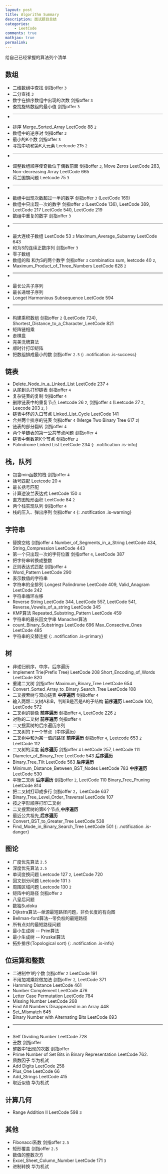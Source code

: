 ```yaml
---
layout: post
title: Algorithm Summary
description: 面试题目总结
categories:
    - LeetCode
comments: true
mathjax: true
permalink: 
---
```

给自己已经掌握的算法列个清单

## 数组
  *  二维数组中查找 剑指offer `3`
  *  二分查找  `3`
  *  数字在排序数组中出现的次数  剑指offer `3`
  *  查找旋转数组的最小值 剑指offer `3`
  *  ---
  *  排序 Merge_Sorted_Array LeetCode 88 `2`
  *  数组中的逆序对  剑指offer `3`
  *  最小的K个数  剑指offer `3`
  *  寻找中项和第K大元素 Leetcode 215 `2`
  *	 ---
  *  调整数组顺序使奇数位于偶数前面  剑指offer `3`, Move Zeros LeetCode 283, Non-decreasing Array LeetCode 665
  *  荷兰国旗问题 Leetcode 75 `3`
  *  ---
  *  数组中出现次数超过一半的数字  剑指offer `3` (LeetCode 169)
  *  数组中只出现一次的数字 剑指offer `2` (LeetCode 136), LeetCode 389, LeetCode 217 LeetCode 540, LeetCode 219
  *  数组中重复的数字 剑指offer `3`
  *  ---
  *  最大连续子数组 LeetCode 53 `3`  Maximum_Average_Subarray LeetCode 643
  *  和为S的连续正数序列 剑指offer `3`
  *  零子数组
  *  数组的和 和为S的两个数字 剑指offer `3` combinatics sum, leetcode 40 `2`,
  *  Maximum_Product_of_Three_Numbers LeetCode 628 `2`
  *  ---
  *  最长公共子序列
  *  最长递增子序列
  *  Longet Harmonious Subsequence LeetCode 594
  *  ---
  *  构建乘积数组 剑指offer `2` (LeetCode 724), Shortest_Distance_to_a_Character_LeetCode 821
  *  矩阵链相乘
  *  走棋盘
  *  完美洗牌算法
  *  顺时针打印矩阵
  *  把数组排成最小的数 剑指offer `2.5`
{: .notification .is-success}

## 链表
  *  Delete_Node_in_a_Linked_List LeetCode 237 `4`
  *  从尾到头打印链表 剑指offer `4`
  *  复杂链表的复制 剑指offer `4`
  *  删除链表中的重复节点  Leetcode 26 `2`, 剑指offer `4` (Leetcode 27 `2`, Leecode 203 `2`, )
  *  链表中环的入口节点 Linked_List_Cycle LeetCode 141
  *  合并两个排序的链表  剑指offer `4` (Merge Two Binary Tree 617 `2`)
  *  链表的部分翻转 剑指offer `4`
  *  两个单链表的第一公共节点问题  剑指offer `4`
  *  链表中倒数第K个节点 剑指offer `2`
  *  Palindrome Linked List LeetCode 234
{: .notification .is-info}

## 栈，队列
  *  包含min函数的栈 剑指offer `4`
  *  括号匹配  Leetcode 20  `4`
  *  最长括号匹配
  *  计算逆波兰表达式  LeetCode 150  `4`
  *  直方图矩形面积 LeetCode 84 `2`
  *  两个栈实现队列 剑指offer `4`
  *  栈的压入、弹出序列  剑指offer `4`
{: .notification .is-warning}

## 字符串
  *  替换空格 剑指offer `4`  Number_of_Segments_in_a_String LeetCode 434, String_Compression LeetCode 443
  *  第一个只出现一次的字符位置 剑指offer `4`, LeetCode 387
  *  把字符串转换成整数 
  *  正则表达式匹配  剑指offer `4`
  *  Word_Pattern LeetCode 290
  *  表示数值的字符串
  *  字符串的全排列 Longest Palindrome LeetCode 409, Valid_Anagram LeetCode 242
  *  字符串循环左移
  *  Reverse String LeetCode 344, LeetCode 557, LeetCode 541, Reverse_Vowels_of_a_string LeetCode 345
  *  KMP算法 Repeated_Substring_Pattern LeetCode 459
  *  字符串的最长回文字串 Manacher算法
  *  count_Binary_Substrings LeetCode 696  Max_Consective_Ones LeetCode 485
  *  字符串的交替连接
{: .notification .is-primary}

## 树
  *  非递归前序，中序，后序遍历
  *  Implement Trie(Prefix Tree) LeetCode 208 Short_Encoding_of_Words LeetCode 820
  *  重建二叉树 剑指offer Maximum_Binary_Tree LeetCode 654
  *  Convert_Sorted_Array_to_Binary_Search_Tree LeetCode 108
  *  二叉搜索树与双向链表 **中序遍历**  剑指offer `4`
  *  输入两颗二叉树A和B，判断B是否是A的子结构 **前序遍历**  LeetCode 100, LeetCode 572
  *  二叉树的镜像 **前序遍历**  剑指offer `4`, LeetCode 226 `2`
  *  对称的二叉树 **前序遍历**  剑指offer `4`
  *  二叉搜索树的后序遍历序列
  *  二叉树的下一个节点（中序遍历）
  *  二叉树中和为某一值的路径 **前序遍历** 剑指offer `4`, Leetcode 653 `2` LeetCode 112
  *  二叉树的深度 **前序遍历** 剑指offer `4`  LeetCode 257, LeetCode 111
  *  Diameter_of_Binary_Tree LeetCode 543 **后序遍历**
  *  Binary_Tree_Tilt LeetCode 563  **后序遍历**
  *  Minimum_Distance_Between_BST_Nodes  LeetCode 783 **中序遍历** LeetCode 530
  *  平衡二叉树 **后序遍历** 剑指offer `2`, LeetCode 110  Binary_Tree_Pruning LeetCode 814
  *  把二叉树打印成多行 剑指offer `2`，LeetCode 637
  *  Binary_Tree_Level_Order_Traversal LeetCode 107
  *  按之字形顺序打印二叉树
  *  二叉搜索树的第K个节点,**中序遍历**
  *  最近公共祖先,**后序遍历**
  *  Convert_BST_to_Greater_Tree LeetCode 538
  *  Find_Mode_in_Binary_Search_Tree LeetCode 501
{: .notification .is-danger}

## 图论
  *  广度优先算法  `2.5`
  *  深度优先算法  `2.5`
  *  单词变换问题 Leetcode 127 `2`,   LeetCode 720
  *  回文划分问题 Leetcode 131 `3`
  *  周围区域问题 Leetcode 130 `2`
  *  矩阵中的路径 剑指offer `2`
  *  八皇后问题
  *  数独Sudoku
  *  Dijkstra算法--单源最短路径问题，非负长度的有向图
  *  Bellman-ford算法--带负权的最短路径
  *  所有点对的最短路径问题
  *  最小生成树 -- Prim算法
  *  最小生成树 -- Kruskal算法
  *  拓扑排序(Topological sort)
{: .notification .is-info}


## 位运算和整数
  *  二进制中1的个数 剑指offer `2`  LeetCode 191
  *  不用加减乘除做加法  剑指offer `2`, LeetCode 371
  *  Hamming Distance LeetCode 461
  *  Number Complement  LeetCode 476
  *  Letter Case Permutation LeetCode 784
  *  Missing Number LeetCode 268
  *  Find All Numbers Disappeared in an Array 448
  *  Set_Mismatch 645
  *  Binary Number with Alternating Bits LeetCode 693
  *  ---
  *  Self Dividing Number LeetCode 728
  *  丑数  剑指offer
  *  整数中1出现的次数  剑指offer
  *  Prime Number of Set Bits in Binary Representation LeetCode 762.
  *  质数因子 华为机试
  *  Add Digits LeetCode 258
  *  Plus_One LeetCode 66
  *  Add_Strings LeetCode 415
  *  取近似值 华为机试

## 计算几何
  *  Range Addition II LeetCode 598 `3` 

## 其他
  *  Fibonacci系数 剑指offer `2.5`
  *  矩形覆盖 剑指offer `2.5`
  *  数值的整数次方
  *  Excel_Sheet_Column_Number LeetCode 171 `3`
  *  进制转换 华为机试



